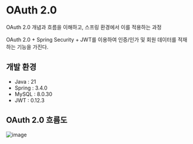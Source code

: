 # OAuth 2.0
OAuth 2.0 개념과 흐름을 이해하고, 스프링 환경에서 이를 적용하는 과정

OAuth 2.0 + Spring Security + JWT를 이용하여 인증/인가 및 회원 데이터를 적재하는 기능을 가진다.

## 개발 환경
- Java : 21
- Spring : 3.4.0
- MySQL : 8.0.30
- JWT : 0.12.3

## OAuth 2.0 흐름도

![image](https://github.com/user-attachments/assets/9fd7675d-2d42-4e51-acb7-5a94cb1b65ed)
